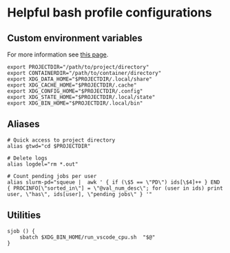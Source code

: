 # Helpful bash profile configurations

## Custom environment variables
For more information see [this page](custom_dir_layout).
```
export PROJECTDIR="/path/to/project/directory"
export CONTAINERDIR="/path/to/container/directory"
export XDG_DATA_HOME="$PROJECTDIR/.local/share"
export XDG_CACHE_HOME="$PROJECTDIR/.cache"
export XDG_CONFIG_HOME="$PROJECTDIR/.config"
export XDG_STATE_HOME="$PROJECTDIR/.local/state"
export XDG_BIN_HOME="$PROJECTDIR/.local/bin"
```

## Aliases
```
# Quick access to project directory
alias gtwd="cd $PROJECTDIR"

# Delete logs
alias logdel="rm *.out"

# Count pending jobs per user
alias slurm-pd="squeue |  awk ' { if (\$5 == \"PD\") ids[\$4]++ } END { PROCINFO[\"sorted_in\"] = \"@val_num_desc\"; for (user in ids) print user, \"has\", ids[user], \"pending jobs\" } '"
```

## Utilities
```
sjob () {
    sbatch $XDG_BIN_HOME/run_vscode_cpu.sh  "$@"
}
```
